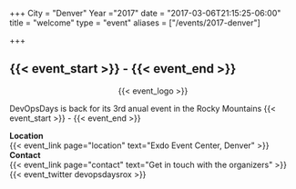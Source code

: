 +++
City = "Denver"
Year ="2017"
date = "2017-03-06T21:15:25-06:00"
title = "welcome"
type = "event"
aliases = ["/events/2017-denver"]


+++

<h2>{{< event_start >}} - {{< event_end >}}</h2>

<div style="text-align:center;">
  {{< event_logo >}}
</div>

DevOpsDays is back for its 3rd anual event in the Rocky Mountains {{< event_start >}} - {{< event_end >}}

<div class = "row">
  <div class = "col-md-2">
    <strong>Location</strong>
  </div>
  <div class = "col-md-8">
    {{< event_link page="location" text="Exdo Event Center, Denver" >}}
  </div>
</div>
<div class = "row">
  <div class = "col-md-2">
    <strong>Contact</strong>
  </div>
  <div class = "col-md-8">
    {{< event_link page="contact" text="Get in touch with the organizers" >}}
  </div>
</div>
<!-- add your city twitter name here without the @ sign -->
{{< event_twitter devopsdaysrox >}}
